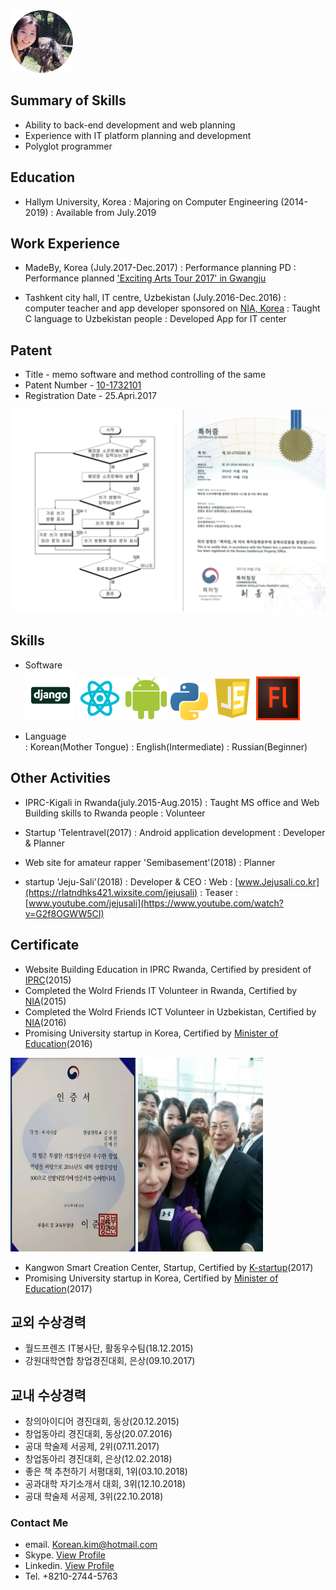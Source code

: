 
<img src="https://raw.githubusercontent.com/SUWANKIM/KIMSUWAN/master/profile.jpg.png" width="100" height="100"/>

## Summary of Skills

- Ability to back-end development and web planning
- Experience with IT platform planning and development
- Polyglot programmer



## Education

 - Hallym University, Korea
   : Majoring on Computer Engineering (2014-2019)
   : Available from July.2019



## Work Experience

 - MadeBy, Korea (July.2017-Dec.2017)
   : Performance planning PD
   : Performance planned ['Exciting Arts Tour 2017' in Gwangju](https://korean.visitkorea.or.kr/detail/fes_detail.html?cotid=36031558-bfdb-4c75-b962-76155b9a0a10)

  -  Tashkent city hall, IT centre, Uzbekistan (July.2016-Dec.2016)
   :  computer teacher and app developer sponsored on [NIA, Korea](https://www.nia.or.kr/)
   : Taught C language to Uzbekistan people
   : Developed App for IT center



## Patent

 - Title - memo software and method controlling of the same
 - Patent Number - [10-1732101](http://kportal.kipris.or.kr/kportal/search/total_search.do)
 - Registration Date - 25.Apri.2017 
                 
![patent](https://raw.githubusercontent.com/SUWANKIM/KIMSUWAN/master/patent.jpg)



## Skills

  - Software        
  <img src="https://raw.githubusercontent.com/SUWANKIM/KIMSUWAN/master/Django.png" width="80" height="80"/> <img src="https://raw.githubusercontent.com/SUWANKIM/KIMSUWAN/master/react.png" width="70" height="70"/> <img src="https://raw.githubusercontent.com/SUWANKIM/KIMSUWAN/master/580b57fbd9996e24bc43bdf2.png" width="70" height="70"/>  <img src="https://raw.githubusercontent.com/SUWANKIM/KIMSUWAN/master/python.png" width="60" height="60"/> <img src="https://raw.githubusercontent.com/SUWANKIM/KIMSUWAN/master/java1.png" width="70" height="70"/> <img src="https://raw.githubusercontent.com/SUWANKIM/KIMSUWAN/master/Adobe_Flash_Professional_icon.png" width="70" height="70"/>
  
  - Language        
    : Korean(Mother Tongue)
    : English(Intermediate)
    : Russian(Beginner)




## Other Activities
 - IPRC-Kigali in Rwanda(july.2015-Aug.2015)
  : Taught MS office and Web Building skills to Rwanda people
  : Volunteer
 
 - Startup 'Telentravel(2017)
  : Android application development
  : Developer & Planner
  
 - Web site for amateur rapper 'Semibasement'(2018)
   : Planner
   
 - startup 'Jeju-Sali'(2018)
   : Developer & CEO
   : Web : [www.Jejusali.co.kr](https://rlatndhks421.wixsite.com/jejusali)
   : Teaser : [www.youtube.com/jejusali](https://www.youtube.com/watch?v=G2f8OGWW5CI)



## Certificate
 - Website Building Education in IPRC Rwanda, Certified by president of [IPRC](http://www.iprckigali.rp.ac.rw/)(2015)
 - Completed the Wolrd Friends IT Volunteer in Rwanda, Certified by [NIA](https://www.nia.or.kr/)(2015)
 - Completed the Wolrd Friends ICT Volunteer in Uzbekistan, Certified by [NIA](https://www.nia.or.kr/)(2016) 
 - Promising University startup in Korea, Certified by [Minister of Education](http://www.moe.go.kr/main.do)(2016)
 
 <img src ="https://raw.githubusercontent.com/SUWANKIM/KIMSUWAN/master/certifi.jpg" width="200" height="310"/>  <img src ="https://raw.githubusercontent.com/SUWANKIM/KIMSUWAN/master/300_1.jpg" width="200" height="310"/>

 - Kangwon Smart Creation Center, Startup, Certified by [K-startup](https://www.k-startup.go.kr/main.do)(2017)
 - Promising University startup in Korea, Certified by [Minister of Education](http://www.moe.go.kr/main.do)(2017)




## 교외 수상경력

 - 월드프렌즈 IT봉사단, 활동우수팀(18.12.2015)
 - 강원대학연합 창업경진대회, 은상(09.10.2017)



## 교내 수상경력

 - 창의아이디어 경진대회, 동상(20.12.2015)
 - 창업동아리 경진대회, 동상(20.07.2016)
 - 공대 학술제 서공제, 2위(07.11.2017)
 - 창업동아리 경진대회, 은상(12.02.2018)
 - 좋은 책 추천하기 서평대회, 1위(03.10.2018)
 - 공과대학 자기소개서 대회, 3위(12.10.2018)
 - 공대 학술제 서공제, 3위(22.10.2018)
 
 

### Contact Me

 -  email. [Korean.kim@hotmail.com](Korean.kim@hotmail.com)
 - Skype. [View Profile](https://join.skype.com/invite/JXnrvGPbl7M4)
 - Linkedin. [View Profile](www.linkedin.com/in/suwankim)
 - Tel. +8210-2744-5763
